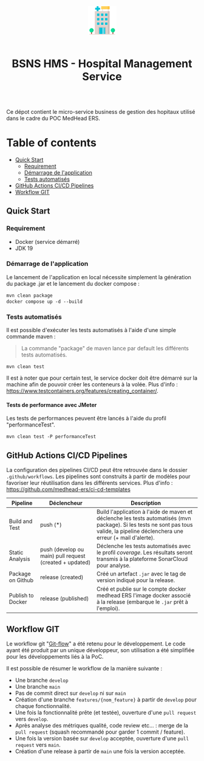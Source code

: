 <div align="center">
<img  width="75" src="project-icon.png" />
<br>
<br>
<h1>BSNS HMS - Hospital Management Service</h1>
</div>

<br>
<br>

Ce dépot contient le micro-service business de gestion des hopitaux utilisé dans le cadre du POC MedHead ERS.  

# Table of contents
- [Quick Start](#quick-start)
  - [Requirement](#requirement)
  - [Démarrage de l'application](#dmarrage-de-lapplication)
  - [Tests automatisés](#tests-automatiss)
- [GitHub Actions CI/CD Pipelines](#github-actions-cicd-pipelines)
- [Workflow GIT](#workflow-git)

## Quick Start

### Requirement

- Docker (service démarré)
- JDK 19

### Démarrage de l'application

Le lancement de l'application en local nécessite simplement la génération du package .jar et le lancement du docker compose : 

```shell
mvn clean package
docker compose up -d --build
```

### Tests automatisés 

Il est possible d'exécuter les tests automatisés à l'aide d'une simple commande maven :
> La commande "package" de maven lance par default les différents tests automatisés.

```shell
mvn clean test
```

Il est à noter que pour certain test, le service docker doit être démarré sur la machine afin de pouvoir créer les conteneurs à la volée. Plus d'info :  https://www.testcontainers.org/features/creating_container/.

#### Tests de performance avec JMeter
Les tests de performances peuvent être lancés à l'aide du profil "performanceTest".

```shell
mvn clean test -P performanceTest
```

## GitHub Actions CI/CD Pipelines

La configuration des pipelines CI/CD peut être retrouvée dans le dossier `.github/workflows`.
Les pipelines sont construits à partir de modèles pour favoriser leur réutilisation dans les différents services. Plus d'info : https://github.com/medhead-ers/ci-cd-templates  

| Pipeline          | Déclencheur                                             | Description                                                                                                                                                                          |
|-------------------|---------------------------------------------------------|--------------------------------------------------------------------------------------------------------------------------------------------------------------------------------------|
| Build and Test    | push (*)                                                | Build l'application à l'aide de maven et déclenche les tests automatisés (mvn package). Si les tests ne sont pas tous valide, la pipeline déclenchera une erreur (+ mail d'alerte).  |
| Static Analysis   | push (develop ou main) pull request (created + updated) | Déclenche les tests automatisés avec le profil *coverage*. Les résultats seront transmis à la plateforme SonarCloud pour analyse.                                                    |
| Package on Github | release (created)                                       | Créé un artefact `.jar` avec le tag de version indiqué pour la release.                                                                                                              |
| Publish to Docker | release (published)                                     | Créé et publie sur le compte docker medhead ERS l'image docker associé à la release (embarque le `.jar` prêt à l'emploi).                                                            |


## Workflow GIT

Le workflow git "[Git-flow](https://git-flow.readthedocs.io/fr/latest/presentation.html)" a été retenu pour le développement. Le code ayant été produit par un unique développeur, son utilisation a été simplifiée pour les développements liés à la PoC. 

Il est possible de résumer le workflow de la manière suivante : 

  - Une branche `develop` 
  - Une branche `main`
 - Pas de commit direct sur `develop` ni sur `main`
 - Création d'une branche `features/{nom_feature}` à partir de `develop` pour chaque fonctionnalité. 
 - Une fois la fonctionnalité prête (et testée), ouverture d'une `pull request` vers `develop`.
 - Après analyse des métriques qualité, code review etc... : merge de la `pull request` (squash recommandé pour garder 1 commit / feature).
 - Une fois la version basée sur `develop` acceptée, ouverture d'une `pull request` vers `main`.
 - Création d'une release à partir de `main` une fois la version acceptée.